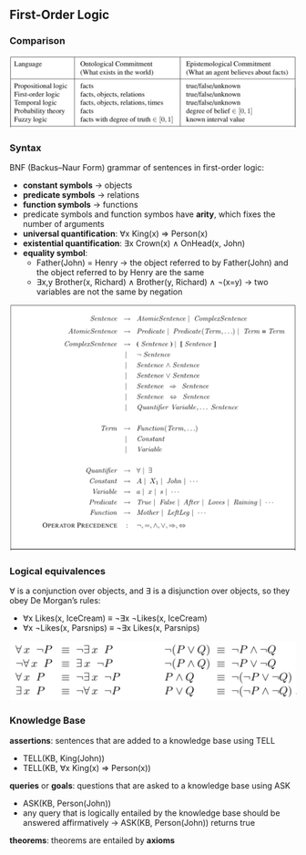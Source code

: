 ## First-Order Logic


### Comparison

![language](./pix/language.png)

### Syntax

BNF (Backus–Naur Form) grammar of sentences in first-order logic:
* **constant symbols** -> objects
* **predicate symbols** -> relations
* **function symbols** -> functions 
* predicate symbols and function symbos have **arity**, which fixes the number of arguments
* **universal quantification**: ∀x King(x) ⇒ Person(x) 
* **existential quantification**: ∃x Crown(x) ∧ OnHead(x, John)
* **equality symbol**: 
	* Father(John) = Henry -> the object referred to by Father(John) and the object referred to by Henry are the same
	* ∃x,y Brother(x, Richard) ∧ Brother(y, Richard) ∧ ¬(x=y) -> two variables are not the same by negation

![syntax](./pix/syntax.png)

### Logical equivalences

 ∀ is a conjunction over objects, and ∃ is a disjunction over objects, so they obey De Morgan’s rules:
 * ∀x Likes(x, IceCream) ≡ ¬∃x ¬Likes(x, IceCream)
 * ∀x ¬Likes(x, Parsnips) ≡ ¬∃x Likes(x, Parsnips)
 
 ![de-morgans-rule](./pix/de-morgans-rule.png)


### Knowledge Base

**assertions**: sentences that are added to a knowledge base using TELL
* TELL(KB, King(John)) 
* TELL(KB, ∀x King(x) ⇒ Person(x)) 

**queries** or **goals**: questions that are asked to a knowledge base using ASK
* ASK(KB, Person(John))
* any query that is logically entailed by the knowledge base should be answered affirmatively -> ASK(KB, Person(John)) returns true

**theorems**: theorems are entailed by **axioms**